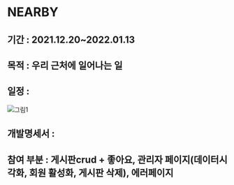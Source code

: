 # NEARBY
## 기간 : 2021.12.20~2022.01.13
## 목적 : 우리 근처에 일어나는 일

## 일정 : 
![그림1](https://user-images.githubusercontent.com/87511783/149070747-b15e9d4e-0db0-452b-b4fb-d4b330a188a8.png)

## 개발명세서 :

## 참여 부분 : 게시판crud + 좋아요, 관리자 페이지(데이터시각화, 회원 활성화, 게시판 삭제), 에러페이지
